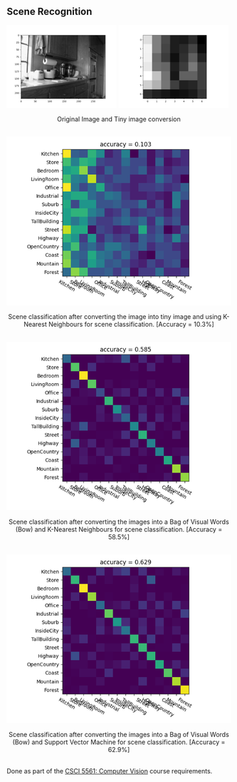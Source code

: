 ## Scene Recognition


<img src="results/image.png" width=49% height=49% alt="original"> <img src="results/tiny_img.png" width=49% height=49% alt="tiny_img">
<center>Original Image and Tiny image conversion</center>  
<br>

![knn_tiny](./results/knn_tiny_img.png)  
<center>Scene classification after converting the image into tiny image and using K-Nearest Neighbours for scene classification. [Accuracy = 10.3%] </center>  
<br>

![knn_tiny](./results/knn_bow.png)  
<center>Scene classification after converting the images into a Bag of Visual Words (Bow) and K-Nearest Neighbours for scene classification. [Accuracy = 58.5%] </center>  
<br>

![knn_tiny](./results/svm_bow.png)  
<center>Scene classification after converting the images into a Bag of Visual Words (Bow) and Support Vector Machine for scene classification. [Accuracy = 62.9%] </center>  
<br>

Done as part of the [CSCI 5561: Computer Vision](https://www-users.cse.umn.edu/~hspark/csci5561_F2020/csci5561.html) course requirements.
